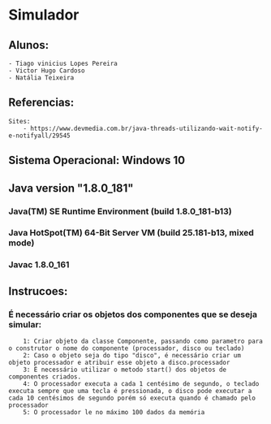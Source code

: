 # Simulador

## Alunos: 
    - Tiago vinicius Lopes Pereira
    - Victor Hugo Cardoso
    - Natália Teixeira

## Referencias:
    Sites:
        - https://www.devmedia.com.br/java-threads-utilizando-wait-notify-e-notifyall/29545

## Sistema Operacional: Windows 10

## Java version "1.8.0_181"
### Java(TM) SE Runtime Environment (build 1.8.0_181-b13)
### Java HotSpot(TM) 64-Bit Server VM (build 25.181-b13, mixed mode)
### Javac 1.8.0_161

## Instrucoes:
###    É necessário criar os objetos dos componentes que se deseja simular:
        1: Criar objeto da classe Componente, passando como parametro para o construtor o nome do componente (processador, disco ou teclado)
        2: Caso o objeto seja do tipo "disco", é necessário criar um objeto processador e atribuir esse objeto a disco.processador
        3: É necessário utilizar o metodo start() dos objetos de componentes criados.
        4: O processador executa a cada 1 centésimo de segundo, o teclado executa sempre que uma tecla é pressionada, o disco pode executar a cada 10 centésimos de segundo porém só executa quando é chamado pelo processador
        5: O processador le no máximo 100 dados da memória